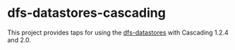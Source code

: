 # dfs-datastores-cascading

This project provides taps for using the [dfs-datastores](https://github.com/nathanmarz/dfs-datastores) with Cascading 1.2.4 and 2.0.
